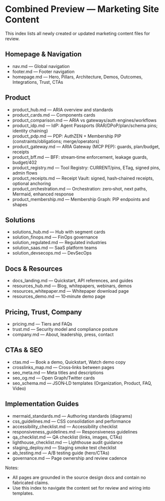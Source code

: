 # Combined Preview — Marketing Site Content

This index lists all newly created or updated marketing content files for review.

## Homepage & Navigation
- nav.md — Global navigation
- footer.md — Footer navigation
- homepage.md — Hero, Pillars, Architecture, Demos, Outcomes, Integrations, Trust, CTAs

## Product
- product_hub.md — ARIA overview and standards
- product_cards.md — Components cards
- product_comparison.md — ARIA vs gateways/auth engines/workflows
- product_idp.md — IdP: Agent Passports (RAR/DPoP/plan/schema pins; identity chaining)
- product_pdp.md — PDP: AuthZEN + Membership PIP (constraints/obligations; merge/operators)
- product_gateway.md — ARIA Gateway (MCP PEP): guards, plan/budget, receipts
- product_bff.md — BFF: stream‑time enforcement, leakage guards, budget/402
- product_registry.md — Tool Registry: CURRENT/pins, ETag, signed pins, admin flows
- product_receipts.md — Receipt Vault: signed, hash‑chained receipts, optional anchoring
- product_orchestration.md — Orchestration: zero‑shot, next paths, Mermaid, enhanced response
- product_membership.md — Membership Graph: PIP endpoints and shapes

## Solutions
- solutions_hub.md — Hub with segment cards
- solution_finops.md — FinOps governance
- solution_regulated.md — Regulated industries
- solution_saas.md — SaaS platform teams
- solution_devsecops.md — DevSecOps

## Docs & Resources
- docs_landing.md — Quickstart, API references, and guides
- resources_hub.md — Blog, whitepapers, webinars, demos
- resources_whitepaper.md — Whitepaper download page
- resources_demo.md — 10‑minute demo page

## Pricing, Trust, Company
- pricing.md — Tiers and FAQs
- trust.md — Security model and compliance posture
- company.md — About, leadership, press, contact

## CTAs & SEO
- ctas.md — Book a demo, Quickstart, Watch demo copy
- crosslinks_map.md — Cross‑links between pages
- seo_meta.md — Meta titles and descriptions
- seo_og.md — Open Graph/Twitter cards
- seo_schema.md — JSON‑LD templates (Organization, Product, FAQ, Video)

## Implementation Guides
- mermaid_standards.md — Authoring standards (diagrams)
- css_guidelines.md — CSS consolidation and performance
- accessibility_checklist.md — Accessibility checklist
- responsiveness_guidelines.md — Responsiveness guidelines
- qa_checklist.md — QA checklist (links, images, CTAs)
- lighthouse_checklist.md — Lighthouse audit guidance
- staging_deploy.md — Staging smoke test checklist
- ab_testing.md — A/B testing guide (hero/CTAs)
- governance.md — Page ownership and review cadence

Notes:
- All pages are grounded in the source design docs and contain no fabricated claims.
- Use this index to navigate the content set for review and wiring into templates.
